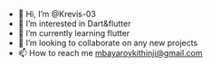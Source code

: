 - 👋 Hi, I’m @Krevis-03
- 👀 I’m interested in Dart&flutter
- 🌱 I’m currently learning flutter
- 💞️ I’m looking to collaborate on any new projects
- 📫 How to reach me mbayaroykithinji@gmail.com

<!---
Krevis-03/Krevis-03 is a ✨ special ✨ repository because its `README.md` (this file) appears on your GitHub profile.
You can click the Preview link to take a look at your changes.
--->
